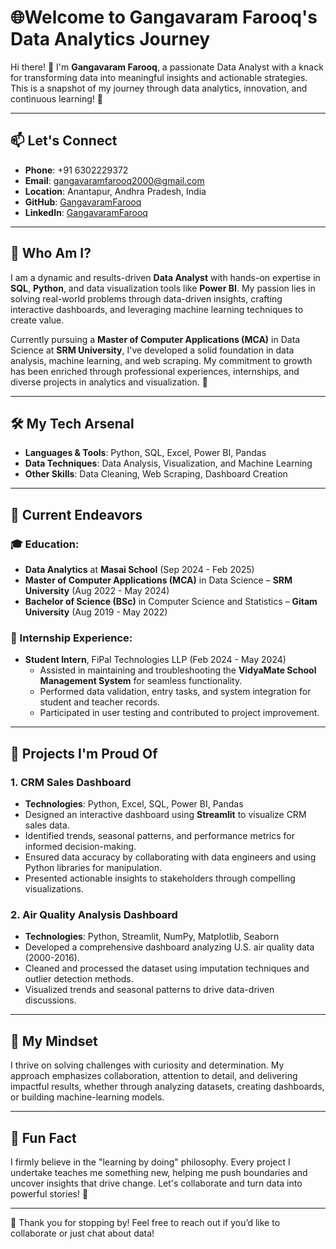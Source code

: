 # 🌐Welcome to Gangavaram Farooq's Data Analytics Journey

Hi there! 👋 I'm **Gangavaram Farooq**, a passionate Data Analyst with a knack for transforming data into meaningful insights and actionable strategies. This is a snapshot of my journey through data analytics, innovation, and continuous learning! 🌟

---

## 📫 Let's Connect
- **Phone**: +91 6302229372
- **Email**: gangavaramfarooq2000@gmail.com
- **Location**: Anantapur, Andhra Pradesh, India
- **GitHub**: [GangavaramFarooq](https://github.com/GangavaramFarooq)
- **LinkedIn**: [GangavaramFarooq](https://www.linkedin.com/in/faarx3)

---

## 🎯 Who Am I?

I am a dynamic and results-driven **Data Analyst** with hands-on expertise in **SQL**, **Python**, and data visualization tools like **Power BI**. My passion lies in solving real-world problems through data-driven insights, crafting interactive dashboards, and leveraging machine learning techniques to create value.

Currently pursuing a **Master of Computer Applications (MCA)** in Data Science at **SRM University**, I've developed a solid foundation in data analysis, machine learning, and web scraping. My commitment to growth has been enriched through professional experiences, internships, and diverse projects in analytics and visualization. 🚀

---

## 🛠️ My Tech Arsenal

- **Languages & Tools**: Python, SQL, Excel, Power BI, Pandas
- **Data Techniques**: Data Analysis, Visualization, and Machine Learning
- **Other Skills**: Data Cleaning, Web Scraping, Dashboard Creation

---

## 🌱 Current Endeavors

### 🎓 Education:

- **Data Analytics** at **Masai School** (Sep 2024 - Feb 2025)  
- **Master of Computer Applications (MCA)** in Data Science – **SRM University** (Aug 2022 - May 2024)  
- **Bachelor of Science (BSc)** in Computer Science and Statistics – **Gitam University** (Aug 2019 - May 2022)  

### 💼 Internship Experience:

- **Student Intern**, FiPal Technologies LLP (Feb 2024 - May 2024)  
   - Assisted in maintaining and troubleshooting the **VidyaMate School Management System** for seamless functionality.  
   - Performed data validation, entry tasks, and system integration for student and teacher records.  
   - Participated in user testing and contributed to project improvement.  

---

## 🚀 Projects I'm Proud Of

### **1. CRM Sales Dashboard**

- **Technologies**: Python, Excel, SQL, Power BI, Pandas  
- Designed an interactive dashboard using **Streamlit** to visualize CRM sales data.  
- Identified trends, seasonal patterns, and performance metrics for informed decision-making.  
- Ensured data accuracy by collaborating with data engineers and using Python libraries for manipulation.  
- Presented actionable insights to stakeholders through compelling visualizations.  

### **2. Air Quality Analysis Dashboard**

- **Technologies**: Python, Streamlit, NumPy, Matplotlib, Seaborn  
- Developed a comprehensive dashboard analyzing U.S. air quality data (2000-2016).  
- Cleaned and processed the dataset using imputation techniques and outlier detection methods.  
- Visualized trends and seasonal patterns to drive data-driven discussions.  

---

## 🧠 My Mindset

I thrive on solving challenges with curiosity and determination. My approach emphasizes collaboration, attention to detail, and delivering impactful results, whether through analyzing datasets, creating dashboards, or building machine-learning models.

---

## 🌟 Fun Fact

I firmly believe in the "learning by doing" philosophy. Every project I undertake teaches me something new, helping me push boundaries and uncover insights that drive change. Let's collaborate and turn data into powerful stories! 🚀

---

🙏 Thank you for stopping by! Feel free to reach out if you’d like to collaborate or just chat about data!


